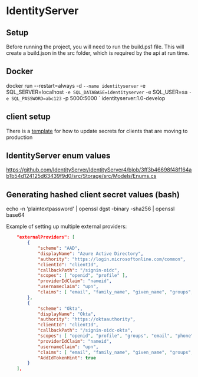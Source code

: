 # IdentityServer 

## Setup
Before running the project, you will need to run the build.ps1 file. This will create a build.json in the src folder, which is required by the api at run time.


## Docker
docker run --restart=always -d `
	--name identityserver `
	-e SQL_SERVER=localhost `
	-e SQL_DATABASE=identityserver `
	-e SQL_USER=sa `
	-e SQL_PASSWORD=abc123 `
	-p 5000:5000 `
	identityserver:1.0-develop

## client setup
There is a [template](docs/update-client-secret-template.sql) for how to update secrets for clients that are moving to production

## IdentityServer enum values
https://github.com/IdentityServer/IdentityServer4/blob/3ff3b46698f48f164ab1b54d124125d63439f9d0/src/Storage/src/Models/Enums.cs

## Generating hashed client secret values (bash)
echo -n 'plaintextpassword' | openssl dgst -binary -sha256 | openssl base64

Example of setting up multiple external providers:

```json
    "externalProviders": [
        {
            "scheme": "AAD",
            "displayName": "Azure Active Directory",
            "authority": "https://login.microsoftonline.com/common",
            "clientId": "clientId",
            "callbackPath": "/signin-oidc",
            "scopes": [ "openid", "profile" ],
            "providerIdClaim": "nameid",
            "usernameclaim": "upn",
            "claims": [ "email", "family_name", "given_name", "groups", "name" ]
        },
        {
            "scheme": "Okta",
            "displayName": "Okta",
            "authority": "https://oktaauthority",
            "clientId": "clientId",		
            "callbackPath": "/signin-oidc-okta",
            "scopes": [ "openid", "profile", "groups", "email", "phone" ],
            "providerIdClaim": "nameid",
            "usernameClaim": "upn",
            "claims": [ "email", "family_name", "given_name", "groups", "name", "locale", "zoneinfo" ],
            "AddIdTokenHint": true
        }
    ],
```